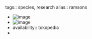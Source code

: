 tags:: species, research
alias:: ramsons

- ![image](https://cybernode.ai/ipfs/QmTds6KYh5WW44AEFk84TrpzFz3AtzczxHcw45sELqthpW)
- ![image](https://ipfs.io/ipfs/QmT4imY4RYioVYdNfXsfv1wKfeDfa5TCzJyqxSZzam4F7M)
- availability:: tokopedia
-